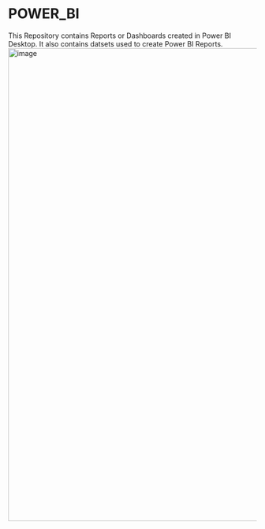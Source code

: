 # POWER_BI
This Repository contains Reports or Dashboards created in Power BI Desktop.  It also contains datsets used to create Power BI Reports.
<img width="960" alt="image" src="https://github.com/Akankshamagdum/POWER_BI/assets/138757472/7bb48fcf-4994-4720-8596-efddfacd275a">

